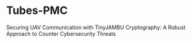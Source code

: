 # Tubes-PMC
Securing UAV Communication with TinyJAMBU Cryptography: A Robust Approach to Counter Cybersecurity Threats
